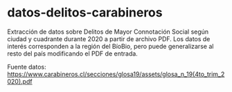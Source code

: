 # datos-delitos-carabineros

Extracción de datos sobre Delitos de Mayor Connotación Social según ciudad y cuadrante durante 2020 a partir de archivo PDF. Los datos de interés corresponden a la región del BíoBio, pero puede generalizarse al resto del país modificando el PDF de entrada.

Fuente datos:
https://www.carabineros.cl/secciones/glosa19/assets/glosa_n_19(4to_trim_2020).pdf
